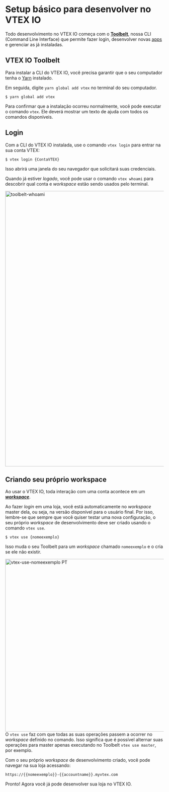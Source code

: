 # Setup básico para desenvolver no VTEX IO

Todo desenvolvimento no VTEX IO começa com o [**Toolbelt**](*link*), nossa CLI (Command Line Interface) que permite fazer login, desenvolver novas [apps](*link*) e gerenciar as já instaladas.

## VTEX IO Toolbelt

Para instalar a CLI do VTEX IO, você precisa garantir que o seu computador tenha o [Yarn](https://yarnpkg.com/) instalado.

Em seguida, digite `yarn global add vtex` no terminal do seu computador.

```
$ yarn global add vtex
```

Para confirmar que a instalação ocorreu normalmente, você pode executar o comando `vtex`. Ele deverá mostrar um texto de ajuda com todos os comandos disponíveis.

## Login

Com a CLI do VTEX IO instalada, use o comando `vtex login` para entrar na sua conta VTEX:

```
$ vtex login {ContaVTEX}
```

Isso abrirá uma janela do seu navegador que solicitará suas credenciais.

Quando já estiver *logado*, você pode usar o comando `vtex whoami` para descobrir qual conta e *workspace* estão sendo usados pelo terminal.

<img width="876" alt="toolbelt-whoami" src="https://user-images.githubusercontent.com/52087100/61886028-517e2780-aed5-11e9-9398-b6d2f3909a50.png">
  
## Criando seu próprio workspace

Ao usar o VTEX IO, toda interação com uma conta acontece em um [***workspace***](*link*).

Ao fazer *login* em uma loja, você está automaticamente no *workspace* master dela, ou seja, na versão disponível para o usuário final. Por isso, lembre-se que sempre que você quiser testar uma nova configuração, o seu próprio *workspace* de desenvolvimento deve ser criado usando o comando `vtex use`.

```
$ vtex use {nomeexemplo}
```

Isso muda o seu Toolbelt para um *workspace* chamado `nomeexemplo` e o cria se ele não existir.

<img width="549" alt="vtex-use-nomeexemplo PT" src="https://user-images.githubusercontent.com/52087100/61886135-7ffc0280-aed5-11e9-983f-4a76615d0574.png">

<div class="alert alert-warning">
O <code>vtex use</code> faz com que todas as suas operações passem a ocorrer no <i>workspace</i> definido no comando. Isso significa que é possível alternar suas operações para master apenas executando no Toolbelt <code>vtex use master</code>, por exemplo. 
</div>

Com o seu próprio *workspace* de desenvolvimento criado, você pode navegar na sua loja acessando:

`https://{{nomeexemplo}}-{{accountname}}.myvtex.com`

Pronto! Agora você já pode desenvolver sua loja no VTEX IO.
